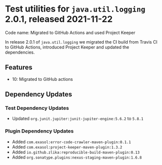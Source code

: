 # Test utilities for `java.util.logging` 2.0.1, released 2021-11-22

Code name: Migrated to GitHub Actions and used Project Keeper

In release 2.0.1 of `java.util.logging` we migrated the CI build from Travis CI to GitHub Actions, introduced Project Keeper and updated the dependencies.

## Features

* 10: Migrated to GitHub actions

## Dependency Updates

### Test Dependency Updates

* Updated `org.junit.jupiter:junit-jupiter-engine:5.6.2` to `5.8.1`

### Plugin Dependency Updates

* Added `com.exasol:error-code-crawler-maven-plugin:0.1.1`
* Added `com.exasol:project-keeper-maven-plugin:1.3.2`
* Added `io.github.zlika:reproducible-build-maven-plugin:0.13`
* Added `org.sonatype.plugins:nexus-staging-maven-plugin:1.6.8`
